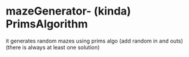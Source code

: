 # mazeGenerator- (kinda) PrimsAlgorithm
it generates random mazes using prims algo
(add random in and outs)
(there is always at least one solution)
